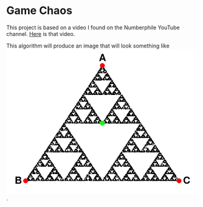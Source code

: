 # Game Chaos

This project is based on a video I found on the Numberphile YouTube channel. [Here](https://www.youtube.com/watch?v=kbKtFN71Lfs) is that video.

This algorithm will produce an image that will look something like ![Triangle Fractal](https://github.com/johneastman/Game-Chaos/blob/master/images/trianglular_fractal.PNG).
